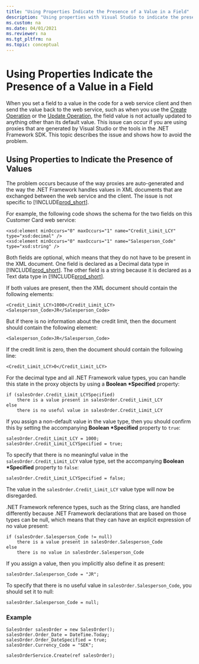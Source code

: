 ```yaml
---
title: "Using Properties Indicate the Presence of a Value in a Field"
description: "Using properties with Visual Studio to indicate the presence of a value in a field."
ms.custom: na
ms.date: 04/01/2021
ms.reviewer: na
ms.tgt_pltfrm: na
ms.topic: conceptual
---
```


# Using Properties Indicate the Presence of a Value in a Field

When you set a field to a value in the code for a web service client and then send the value back to the web service, such as when you use the [Create Operation](Create-Operation.md) or the [Update Operation](Update-Operation.md), the field value is not actually updated to anything other than its default value. This issue can occur if you are using proxies that are generated by Visual Studio or the tools in the .NET Framework SDK. This topic describes the issue and shows how to avoid the problem.  
  
## Using Properties to Indicate the Presence of Values

The problem occurs because of the way proxies are auto-generated and the way the .NET Framework handles values in XML documents that are exchanged between the web service and the client. The issue is not specific to [!INCLUDE[prod_short](../developer/includes/prod_short.md)].  
  
 For example, the following code shows the schema for the two fields on this Customer Card web service:  
  
```  
<xsd:element minOccurs="0" maxOccurs="1" name="Credit_Limit_LCY" type="xsd:decimal" />   
<xsd:element minOccurs="0" maxOccurs="1" name="Salesperson_Code" type="xsd:string" />   
```  
  
 Both fields are optional, which means that they do not have to be present in the XML document. One field is declared as a Decimal data type in [!INCLUDE[prod_short](../developer/includes/prod_short.md)]. The other field is a string because it is declared as a Text data type in [!INCLUDE[prod_short](../developer/includes/prod_short.md)].  
  
 If both values are present, then the XML document should contain the following elements:  
  
```  
<Credit_Limit_LCY>1000</Credit_Limit_LCY>   
<Salesperson_Code>JR</Salesperson_Code>   
```  
  
 But if there is no information about the credit limit, then the document should contain the following element:  
  
```  
<Salesperson_Code>JR</Salesperson_Code>   
```  
  
 If the credit limit is zero, then the document should contain the following line:  
  
```  
<Credit_Limit_LCY>0</Credit_Limit_LCY>   
```  
  
 For the decimal type and all .NET Framework value types, you can handle this  state in the proxy objects by using a **Boolean \*Specified** property:  
  
```  
if (salesOrder.Credit_Limit_LCYSpecified)  
    there is a value present in salesOrder.Credit_Limit_LCY  
else   
    there is no useful value in salesOrder.Credit_Limit_LCY  
```  
  
 If you assign a non-default value in the value type, then you should confirm this by setting the accompanying **Boolean \*Specified** property to `true`:  
  
```  
salesOrder.Credit_Limit_LCY = 1000;  
salesOrder.Credit_Limit_LCYSpecified = true;  
```  
  
 To specify that there is no meaningful value in the `salesOrder.Credit_Limit_LCY` value type, set the accompanying **Boolean \*Specified** property to `false`:  
  
```  
salesOrder.Credit_Limit_LCYSpecified = false;  
```  
  
 The value in the `salesOrder.Credit_Limit_LCY` value type will now be disregarded.  
  
 .NET Framework reference types, such as the String class, are handled differently because .NET Framework declarations that are based on those types can be null, which means that they can have an explicit expression of no value present:  
  
```  
if (salesOrder.Salesperson_Code != null)  
    there is a value present in salesOrder.Salesperson_Code  
else   
    there is no value in salesOrder.Salesperson_Code  
```  
  
 If you assign a value, then you implicitly also define it as present:  
  
```  
salesOrder.Salesperson_Code = "JR";  
```  
  
 To specify that there is no useful value in `salesOrder.Salesperson_Code`, you should set it to null:  
  
```  
salesOrder.Salesperson_Code = null;  
```  
  
### Example  
  
```  
SalesOrder salesOrder = new SalesOrder();  
salesOrder.Order_Date = DateTime.Today;  
salesOrder.Order_DateSpecified = true;  
salesOrder.Currency_Code = "SEK";  
  
salesOrderService.Create(ref salesOrder);  
```

